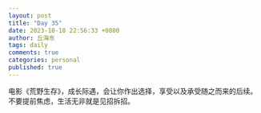 ```yaml
---
layout: post
title: "Day 35"
date: 2023-10-18 22:56:33 +0800
author: 丘海东 
tags: daily
comments: true
categories: personal
published: true
---
```

电影《荒野生存》，成长际遇，会让你作出选择，享受以及承受随之而来的后续。  
不要提前焦虑，生活无非就是见招拆招。

